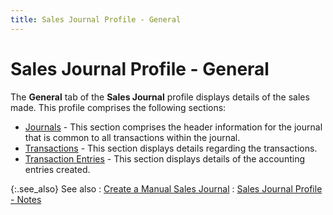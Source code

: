 ```yaml
---
title: Sales Journal Profile - General
---
```


# Sales Journal Profile - General


The **General** tab of the **Sales Journal** profile displays details  of the sales made. This profile comprises the following sections:

- [Journals]({{site.acc_baseurl}}/misc/journals_mansalejrnl.html)  - This section comprises the header information for the journal that is  common to all transactions within the journal.
- [Transactions]({{site.acc_baseurl}}/misc/transactions_mansalejrnl.html)  - This section displays details regarding the transactions.
- [Transaction  Entries]({{site.acc_baseurl}}/sales/manual-sales/manual-sales-journal-details/transaction-entry-details/transaction_entries_mansalejrnl_con.html) - This section displays details of the accounting entries  created.



{:.see_also}
See also
: [Create  a Manual Sales Journal]({{site.acc_baseurl}}/sales/manual-sales/creating-a-manual-sales-journal/creating_a_manual_sales_journal.html)
: [Sales  Journal Profile - Notes]({{site.acc_baseurl}}/sales/manual-sales/creating-a-manual-sales-journal/sales_journal_profile_notes.html)
